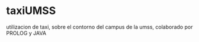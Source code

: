 # taxiUMSS
utilizacion de taxi, sobre el contorno del campus de la umss, colaborado por PROLOG y JAVA
